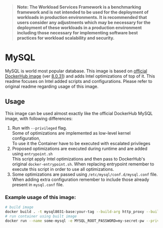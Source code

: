 >
> **Note: The Workload Services Framework is a benchmarking framework and is not intended to be used for the deployment of workloads in production environments. It is recommended that users consider any adjustments which may be necessary for the deployment of these workloads in a production environment including those necessary for implementing software best practices for workload scalability and security.**
>
# MySQL

MySQL is world most popular database. This image is based on [official DockerHub image](https://hub.docker.com/_/mysql) (ver [8.0.31](https://hub.docker.com/layers/library/mysql/8.0.31/images/sha256-cfddf275c8b1ae1583c0f6afb4899d4dbe14111a6462699559a1f4dc8f4d5f6e?context=explore)) and adds Intel optimizations of top of it. This readme focuses on Intel added scripts and configurations.
Please refer to original readme regarding usage of this image.

## Usage
This image can be used almost exactly like the official DockerHub MySQL image, with following differences:

1. Run with `--privileged` flag. \
   Some of optimizations are implemented as low-level kernel configuration, \
   To use it the Container have to be executed with escalated privileges
2. Proposed optimizations are executed during runtime and are added using `entrypoint.sh` \
   This script apply Intel optimizations and then pass to DockerHub's original `docker-entrypoint.sh`.
   When replacing entrypoint remember to execute this script in order to use all optimizations.
3. Some optimizations are passed using `/etc/mysql/conf.d/mysql.conf` file. When adding extra configuration remember to include those already present in `mysql.conf` file.

### Example usage of this image:

``` sh
# build image
docker build . -t mysql8031-base:your-tag --build-arg http_proxy --build-arg https_proxy --build-arg no_proxy --network=host
# run container using built image
docker run --name some-mysql -e MYSQL_ROOT_PASSWORD=my-secret-pw --privileged -d mysql8031-base:your-tag
```


